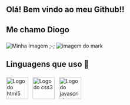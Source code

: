 ## Olá! Bem vindo ao meu Github!!
## Me chamo Diogo 

###

<div style="width: 100%">
<img src="https://veja.abril.com.br/wp-content/uploads/2016/05/giphy-3-original.gif?w=414&h=280&crop=1" alt="Minha Imagem ;-;">
<img src="https://i.pinimg.com/originals/41/3e/98/413e987324e13bdeae5cc9d0825a5b0e.gif" alt="imagem do mark">
</div>

###

<h2 align="left">Linguagens que uso 📖</h2>

###
###
<div style="display: flex; align-items: center; justify-content: space-between; width="100%">
   <!--Linguagens-->
   <div style="display: flex; align-items: center; gap: 12px;">
     <img src="https://cdn.jsdelivr.net/gh/devicons/devicon/icons/html5/html5-original.svg" height="60" alt="Logo do html5" />
     <img src="https://cdn.jsdelivr.net/gh/devicons/devicon/icons/css3/css3-original.svg" height="60" alt="Logo do css3" />
     <img src="https://cdn.jsdelivr.net/gh/devicons/devicon/icons/javascript/javascript-original.svg" height="60" alt="Logo do javascript" />
   </div>
</div>
